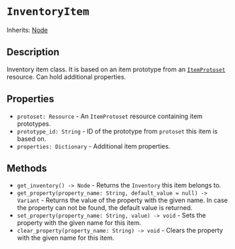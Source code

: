 # `InventoryItem`

Inherits: [Node](https://docs.godotengine.org/en/stable/classes/class_node.html)

## Description

Inventory item class. It is based on an item prototype from an [`ItemProtoset`](./item_protoset.md) resource. Can hold additional properties.

## Properties

* `protoset: Resource` - An `ItemProtoset` resource containing item prototypes.
* `prototype_id: String` - ID of the prototype from `protoset` this item is based on.
* `properties: Dictionary` - Additional item properties.

## Methods

* `get_inventory() -> Node` - Returns the `Inventory` this item belongs to.
* `get_property(property_name: String, default_value = null) -> Variant` - Returns the value of the property with the given name. In case the property can not be found, the default value is returned.
* `set_property(property_name: String, value) -> void` - Sets the property with the given name for this item.
* `clear_property(property_name: String) -> void` - Clears the property with the given name for this item.